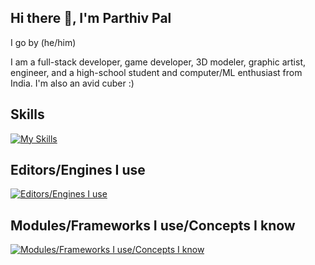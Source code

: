 ## Hi there 👋, I'm Parthiv Pal

I go by (he/him)

I am a full-stack developer, game developer, 3D modeler, graphic artist, engineer, and a high-school student and computer/ML enthusiast from India. I'm also an avid cuber :)

## Skills

[![My Skills](https://skillicons.dev/icons?i=python,nodejs,js,css,html,blender,c,cs,cpp,gradle,kotlin,latex,npm,opencv,ps,powershell,rust,arduino,java)](https://skillicons.dev)

## Editors/Engines I use

[![Editors/Engines I use](https://skillicons.dev/icons?i=pycharm,visualstudio,vscode,unity,pycharm,webstorm,idea,blender,arduino,autocad,ps,sublime)](https://skillicons.dev)

## Modules/Frameworks I use/Concepts I know

[![Modules/Frameworks I use/Concepts I know](https://skillicons.dev/icons?i=ai,pytorch,tensorflow,postgres,react,vite,sqlite)](https://skillicons.dev)
